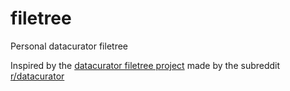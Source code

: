 # filetree
Personal datacurator filetree

Inspired by the [datacurator filetree project](https://github.com/roboyoshi/datacurator-filetree) made by the subreddit [r/datacurator](https://www.reddit.com/r/datacurator)